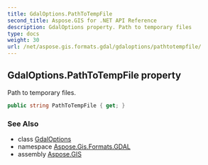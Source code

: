 ```yaml
---
title: GdalOptions.PathToTempFile
second_title: Aspose.GIS for .NET API Reference
description: GdalOptions property. Path to temporary files
type: docs
weight: 30
url: /net/aspose.gis.formats.gdal/gdaloptions/pathtotempfile/
---
```

## GdalOptions.PathToTempFile property

Path to temporary files.

```csharp
public string PathToTempFile { get; }
```

### See Also

* class [GdalOptions](../)
* namespace [Aspose.Gis.Formats.GDAL](../../gdaloptions/)
* assembly [Aspose.GIS](../../../)


